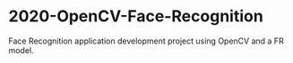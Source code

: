# 2020-OpenCV-Face-Recognition
Face Recognition application development project using OpenCV and a FR model. 
